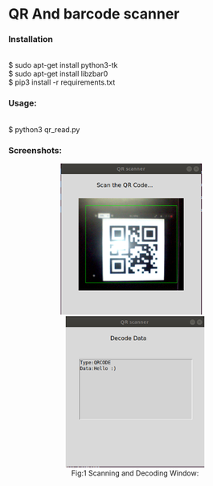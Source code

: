 # QR And barcode scanner

<h3>Installation</h3><br>
$ sudo apt-get install python3-tk<br>
$ sudo apt-get install libzbar0<br>
$ pip3 install -r requirements.txt


<h3>Usage:</h3><br>
$ python3 qr_read.py<br>

<h3>Screenshots: </h3>
<p align="center">
 <img src="images/screenshot_1.png", height="300"></img>&nbsp&nbsp&nbsp&nbsp
 <img src="images/screenshot_2.png", height="300"></img><br>
 Fig:1 Scanning and Decoding Window:<br>
</p>
